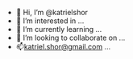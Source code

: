 - 👋 Hi, I’m @katrielshor
- 👀 I’m interested in ...
- 🌱 I’m currently learning ...
- 💞️ I’m looking to collaborate on ...
- 📫katriel.shor@gmail.com ...

<!---
katrielshor/katrielshor is a ✨ special ✨ repository because its `README.md` (this file) appears on your GitHub profile.
You can click the Preview link to take a look at your changes.
--->
